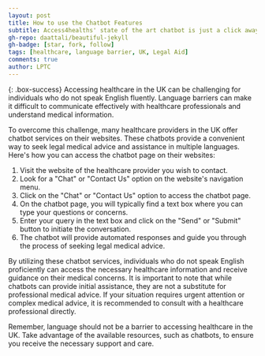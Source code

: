 ```yaml
---
layout: post
title: How to use the Chatbot Features
subtitle: Access4healths' state of the art chatbot is just a click away!
gh-repo: daattali/beautiful-jekyll
gh-badge: [star, fork, follow]
tags: [healthcare, language barrier, UK, Legal Aid]
comments: true
author: LPTC
---
```


{: .box-success}
Accessing healthcare in the UK can be challenging for individuals who do not speak English fluently. Language barriers can make it difficult to communicate effectively with healthcare professionals and understand medical information.

To overcome this challenge, many healthcare providers in the UK offer chatbot services on their websites. These chatbots provide a convenient way to seek legal medical advice and assistance in multiple languages. Here's how you can access the chatbot page on their websites:

1. Visit the website of the healthcare provider you wish to contact.
2. Look for a "Chat" or "Contact Us" option on the website's navigation menu.
3. Click on the "Chat" or "Contact Us" option to access the chatbot page.
4. On the chatbot page, you will typically find a text box where you can type your questions or concerns.
5. Enter your query in the text box and click on the "Send" or "Submit" button to initiate the conversation.
6. The chatbot will provide automated responses and guide you through the process of seeking legal medical advice.

By utilizing these chatbot services, individuals who do not speak English proficiently can access the necessary healthcare information and receive guidance on their medical concerns. It is important to note that while chatbots can provide initial assistance, they are not a substitute for professional medical advice. If your situation requires urgent attention or complex medical advice, it is recommended to consult with a healthcare professional directly.

Remember, language should not be a barrier to accessing healthcare in the UK. Take advantage of the available resources, such as chatbots, to ensure you receive the necessary support and care.
